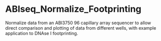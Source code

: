 # ABIseq_Normalize_Footprinting
Normalize data from an ABI3750 96 capillary array sequencer to allow direct comparison and plotting of data from different wells, with example application to DNAse I footprinting.
